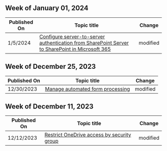 <!-- This file is generated automatically each week. Changes made to this file will be overwritten.-->



## Week of January 01, 2024


| Published On |Topic title | Change |
|------|------------|--------|
| 1/5/2024 | [Configure server-to-server authentication from SharePoint Server to SharePoint in Microsoft 365](/SharePoint/hybrid/configure-server-to-server-authentication) | modified |


## Week of December 25, 2023


| Published On |Topic title | Change |
|------|------------|--------|
| 12/30/2023 | [Manage automated form processing](/SharePoint/manage-automated-form-processing) | modified |


## Week of December 11, 2023


| Published On |Topic title | Change |
|------|------------|--------|
| 12/12/2023 | [Restrict OneDrive access by security group](/SharePoint/limit-access) | modified |
